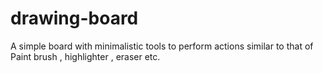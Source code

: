 # drawing-board
A simple board with minimalistic tools to perform actions similar to that of Paint brush , highlighter , eraser etc.
